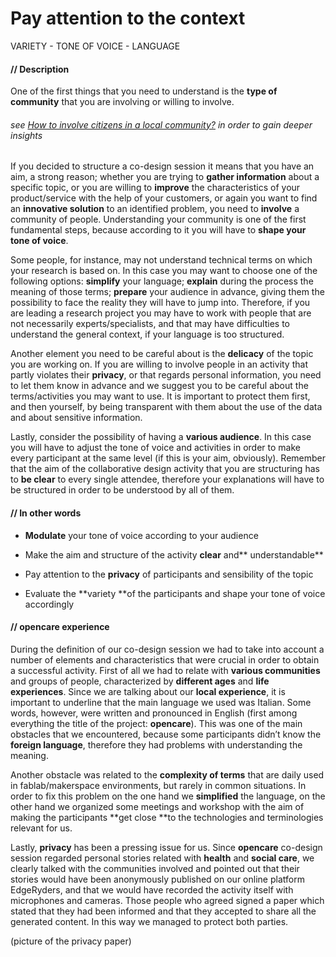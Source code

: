 # Pay attention to the context

VARIETY - TONE OF VOICE - LANGUAGE

#### **// Description**

One of the first things that you need to understand is the **type of community** that you are involving or willing to involve.
###### see [How to involve citizens in a local community?](https://www.gitbook.com/book/wemakecc/opencareplaybook/edit#/edit/master/how_to_involve_a_local_community.md) in order to gain deeper insights
If you decided to structure a co-design session it means that you have an aim, a strong reason; whether you are trying to **gather information** about a specific topic, or you are willing to **improve** the characteristics of your product/service with the help of your customers, or again you want to find an **innovative solution** to an identified problem, you need to **involve** a community of people.
Understanding your community is one of the first fundamental steps, because according to it you will have to **shape your tone of voice**.

Some people, for instance, may not understand technical terms on which your research is based on.
In this case you may want to choose one of the following options: **simplify** your language; **explain** during the process the meaning of those terms; **prepare** your audience in advance, giving them the possibility to face the reality they will have to jump into.
Therefore, if you are leading a research project you may have to work with people that are not necessarily experts/specialists, and that may have difficulties to understand the general context, if your language is too structured.

Another element you need to be careful about is the **delicacy** of the topic you are working on.
If you are willing to involve people in an activity that partly violates their **privacy**, or that regards personal information, you need to let them know in advance and we suggest you to be careful about the terms/activities you may want to use. It is important to protect them first, and then yourself, by being transparent with them about the use of the data and about sensitive information.

Lastly, consider the possibility of having a **various audience**. In this case you will have to adjust the tone of voice and activities in order to make every participant at the same level (if this is your aim, obviously). Remember that the aim of the collaborative design activity that you are structuring has to **be clear** to every single attendee, therefore your explanations will have to be structured in order to be understood by all of them.

#### **// In other words**

* **Modulate** your tone of voice according to your audience

* Make the aim and structure of the activity **clear** and** understandable**

* Pay attention to the **privacy** of participants and sensibility of the topic

* Evaluate the **variety **of the participants and shape your tone of voice accordingly

#### **// opencare experience**

During the definition of our co-design session we had to take into account a number of elements and characteristics that were crucial in order to obtain a successful activity.
First of all we had to relate with **various communities** and groups of people, characterized by **different ages** and **life experiences**.
Since we are talking about our **local experience**, it is important to underline that the main language we used was Italian. Some words, however, were written and pronounced in English (first among everything the title of the project: **opencare**). This was one of the main obstacles that we encountered, because some participants didn’t know the **foreign language**, therefore they had problems with understanding the meaning.

Another obstacle was related to the **complexity of terms** that are daily used in fablab/makerspace environments, but rarely in common situations.
In order to fix this problem on the one hand we **simplified** the language, on the other hand we organized some meetings and workshop with the aim of making the participants **get close **to the technologies and terminologies relevant for us.

Lastly, **privacy** has been a pressing issue for us.
Since **opencare** co-design session regarded personal
 stories related with **health** and **social care**, we clearly talked with the communities involved and pointed out that their stories would have been anonymously published on our online platform EdgeRyders, and that we would have recorded the activity itself with microphones and cameras. Those people who agreed signed a paper which stated that they had been informed and that they accepted to share all the generated content.
In this way we managed to protect both parties.

(picture of the privacy paper)
